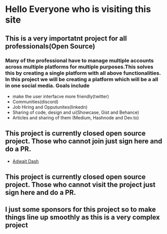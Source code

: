 # Hello Everyone who is visiting this site
## This is a very importatnt project for all professionals(Open Source)
### Many of the professional have to manage multiple accounts across multiple platforms for multiple purposes.This solves this by creating a single platform with all above functionalities. In this project we will be creating a platform which will be a all in one social media. Goals include
* make the user interfacve more friendly(twitter)
* Communities(discord)
* Job Hiring and Opputunites(linkedn)
* Sharing of code, design and ui(Showcase, Gist and Behance)
* Articles and sharing of them (Medium, Hashnode and Dev.to)


## This project is currently closed open source project. Those who cannot join just sign here and do a PR.
* [Adwait Dash](https://twitter.com/epicadidash)

## This project is currently closed open source project. Those who cannot visit the project just sign here and do a PR.

## I just some sponsors for this project so to make things line up smoothly as this is a very complex project 


